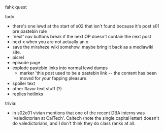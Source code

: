 fahk quest


todo

* there's one lewd at the start of s02 that isn't found because it's post s01 pre pastebin rule
* 'next' nav buttons break if the next OP doesn't contain the next post
* next x when you are not actually an x
* save the miraheze wiki somehow. maybe bring it back as a mediawiki site.
* picrel
* episode page
* explode pastebin links into normal lewd dumps
    * marker 'this post used to be a pastebin link -- the content has been moved for your fapping pleasure.
* spoiler text 
* other flavor text stuff (?)
* replies hotlinks

trivia:
* in s02e01 vivian mentions that one of the recent DBA interns was 'valedictorian at CalTech'. Caltech (note the single capital letter) doesn't do valedictorians, and I don't think they do class ranks at all.